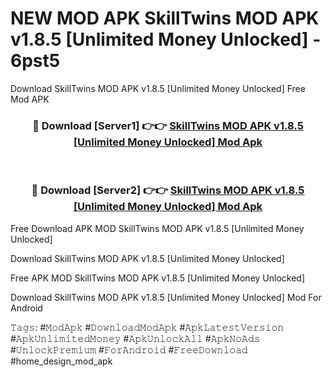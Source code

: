 # NEW MOD APK SkillTwins MOD APK v1.8.5 [Unlimited Money Unlocked] - 6pst5
Download SkillTwins MOD APK v1.8.5 [Unlimited Money Unlocked] Free Mod APK

<div align="center">
<h3>🔴 Download [Server1] 👉👉 <a href="https://apk-comot.site?title=SkillTwins_MOD_APK_v1.8.5_[Unlimited_Money_Unlocked]">SkillTwins MOD APK v1.8.5 [Unlimited Money Unlocked] Mod Apk</a></h3><br>

<h3>🔴 Download [Server2] 👉👉 <a href="https://apk-comot.site?title=SkillTwins_MOD_APK_v1.8.5_[Unlimited_Money_Unlocked]">SkillTwins MOD APK v1.8.5 [Unlimited Money Unlocked] Mod Apk</a></h3>
</div>


Free Download APK MOD SkillTwins MOD APK v1.8.5 [Unlimited Money Unlocked]

Download SkillTwins MOD APK v1.8.5 [Unlimited Money Unlocked] 

Free APK MOD SkillTwins MOD APK v1.8.5 [Unlimited Money Unlocked] 

Download SkillTwins MOD APK v1.8.5 [Unlimited Money Unlocked] Mod For Android

𝚃𝚊𝚐𝚜: #𝙼𝚘𝚍𝙰𝚙𝚔 #𝙳𝚘𝚠𝚗𝚕𝚘𝚊𝚍𝙼𝚘𝚍𝙰𝚙𝚔 #𝙰𝚙𝚔𝙻𝚊𝚝𝚎𝚜𝚝𝚅𝚎𝚛𝚜𝚒𝚘𝚗 #𝙰𝚙𝚔𝚄𝚗𝚕𝚒𝚖𝚒𝚝𝚎𝚍𝙼𝚘𝚗𝚎𝚢 #𝙰𝚙𝚔𝚄𝚗𝚕𝚘𝚌𝚔𝙰𝚕𝚕 #𝙰𝚙𝚔𝙽𝚘𝙰𝚍𝚜 #𝚄𝚗𝚕𝚘𝚌𝚔𝙿𝚛𝚎𝚖𝚒𝚞𝚖 #𝙵𝚘𝚛𝙰𝚗𝚍𝚛𝚘𝚒𝚍 #𝙵𝚛𝚎𝚎𝙳𝚘𝚠𝚗𝚕𝚘𝚊𝚍 #home_design_mod_apk